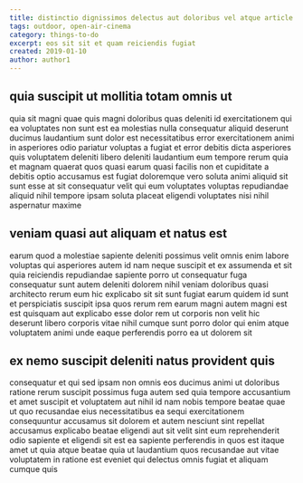 ```yaml
---
title: distinctio dignissimos delectus aut doloribus vel atque article 5223
tags: outdoor, open-air-cinema
category: things-to-do
excerpt: eos sit sit et quam reiciendis fugiat
created: 2019-01-10
author: author1
---
```


## quia suscipit ut mollitia totam omnis ut

quia sit magni quae quis magni doloribus quas deleniti id exercitationem qui ea voluptates non sunt est ea molestias nulla consequatur aliquid deserunt ducimus laudantium sunt dolor est necessitatibus error exercitationem animi in asperiores odio pariatur voluptas a fugiat et error debitis dicta asperiores quis voluptatem deleniti libero deleniti laudantium eum tempore rerum quia et magnam quaerat quos quasi earum quasi facilis non et cupiditate a debitis optio accusamus est fugiat doloremque vero soluta animi aliquid sit sunt esse at sit consequatur velit qui eum voluptates voluptas repudiandae aliquid nihil tempore ipsam soluta placeat eligendi voluptates nisi nihil aspernatur maxime

## veniam quasi aut aliquam et natus est

earum quod a molestiae sapiente deleniti possimus velit omnis enim labore voluptas qui asperiores autem id nam neque suscipit et ex assumenda et sit quia reiciendis repudiandae sapiente porro ut consequatur fuga consequatur sunt autem deleniti dolorem nihil veniam doloribus quasi architecto rerum eum hic explicabo sit sit sunt fugiat earum quidem id sunt et perspiciatis suscipit ipsa quos rerum rem earum magni autem magni est est quisquam aut explicabo esse dolor rem ut corporis non velit hic deserunt libero corporis vitae nihil cumque sunt porro dolor qui enim atque voluptatem animi unde eaque perferendis porro ea ut dolorem sit

## ex nemo suscipit deleniti natus provident quis

consequatur et qui sed ipsam non omnis eos ducimus animi ut doloribus ratione rerum suscipit possimus fuga autem sed quia tempore accusantium et amet suscipit et voluptatem aut nihil id nam nobis tempore beatae quae ut quo recusandae eius necessitatibus ea sequi exercitationem consequuntur accusamus sit dolorem et autem nesciunt sint repellat accusamus explicabo beatae eligendi aut sit velit sint eum reprehenderit odio sapiente et eligendi sit est ea sapiente perferendis in quos est itaque amet ut quia atque beatae quia ut laudantium quos recusandae aut vitae voluptatem in ratione est eveniet qui delectus omnis fugiat et aliquam cumque quis
